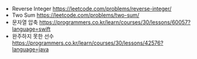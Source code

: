 * Reverse Integer https://leetcode.com/problems/reverse-integer/
* Two Sum https://leetcode.com/problems/two-sum/
* 문자열 압축 https://programmers.co.kr/learn/courses/30/lessons/60057?language=swift
* 완주하지 못한 선수 https://programmers.co.kr/learn/courses/30/lessons/42576?language=java
